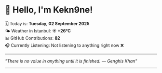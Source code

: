 # 👋 Hello, I'm Kekn9ne!

🗓️ Today is: **Tuesday, 02 September 2025**  
🌤️ Weather in Istanbul: **☀️   +26°C**  
📊 GitHub Contributions: **82**  
🎧 Currently Listening: Not listening to anything right now ❌

---

_"There is no value in anything until it is finished.  — *Genghis Khan*"_

---
